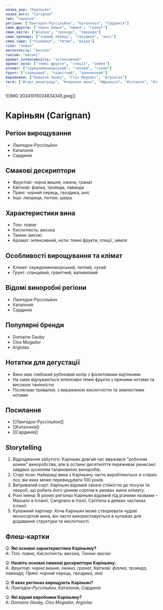 ```yaml
---
назва_укр: "Каріньян"
назва_англ: "Carignan"
тип: "червоне"
регіони: ["Лангедок-Руссільйон", "Каталонія", "Сардинія"]
смак_фрукти: ["чорна вишня", "ожина", "гранат"]
смак_квіти: ["фіалка", "троянда", "лаванда"]
смак_прянощі: ["чорний перець", "гвоздика", "аніс"]
смак_інше: ["лікориця", "тютюн", "шкіра"]
тіло: "повне"
кислотність: "висока"
таніни: "високі"
аромат_інтенсивність: "інтенсивний"
аромат_ноти: ["темні фрукти", "спеції", "земля"]
клімат: ["середземноморський", "теплий", "сухий"]
ґрунт: ["сланцевий", "гранітний", "вапняковий"]
виробники: ["Domaine Gauby", "Clos Mogador", "Argiolas"]
теги: ["#сорт_винограду", "#червоне_вино", "#франція", "#іспанія", "#італія"]
---
```

![[IMG-20241015024834345.jpeg]]
# Каріньян (Carignan)

## Регіон вирощування
- Лангедок-Руссільйон
- Каталонія
- Сардинія

## Смакові дескриптори
- Фруктові: чорна вишня, ожина, гранат
- Квіткові: фіалка, троянда, лаванда
- Пряні: чорний перець, гвоздика, аніс
- Інші: лікориця, тютюн, шкіра

## Характеристики вина
- Тіло: повне
- Кислотність: висока
- Таніни: високі
- Аромат: інтенсивний, ноти: темні фрукти, спеції, земля

## Особливості вирощування та клімат
- Клімат: середземноморський, теплий, сухий
- Ґрунт: сланцевий, гранітний, вапняковий

## Відомі виноробні регіони
- Лангедок-Руссільйон
- Каталонія
- Сардинія

## Популярні бренди
- Domaine Gauby
- Clos Mogador
- Argiolas

## Нотатки для дегустації
- Вино має глибокий рубіновий колір з фіолетовими відтінками
- На смак відчуваються інтенсивні темні фрукти з пряними нотами та високою танінністю
- Післясмак тривалий, з вираженою кислотністю та землистими нотами

## Посилання
- [[Лангедок-Руссільйон]]
- [[Каталонія]]
- [[Сардинія]]

## Storytelling
1. Відродження забутого: Каріньян довгий час вважався "робочим конем" виноробства, але в останні десятиліття переживає ренесанс завдяки зусиллям талановитих виноробів.
2. Старі лози: Найкращі вина з Каріньяну часто виробляються зі старих лоз, вік яких може перевищувати 100 років.
3. Витривалий сорт: Каріньян відомий своєю стійкістю до посухи та хвороб, що робить його цінним сортом в умовах зміни клімату.
4. Різні імена: В різних регіонах Каріньян відомий під різними назвами - Mazuelo в Іспанії, Carignano в Італії, Cariñena в деяких частинах Іспанії.
5. Купажний партнер: Хоча Каріньян може створювати чудові моносортові вина, він часто використовується в купажах для додавання структури та кислотності.

## Флеш-картки
Q: **Які основні характеристики Каріньяну?**  
A: *Тіло: повне, Кислотність: висока, Таніни: високі*

Q: **Назвіть основні смакові дескриптори Каріньяну.**  
A: *Фруктові: чорна вишня, ожина, гранат, Квіткові: фіалка, троянда, лаванда, Пряні: чорний перець, гвоздика, аніс*

Q: **В яких регіонах вирощують Каріньян?**  
A: *Лангедок-Руссільйон, Каталонія, Сардинія*

Q: **Які відомі виробники Каріньяну?**  
A: *Domaine Gauby, Clos Mogador, Argiolas*